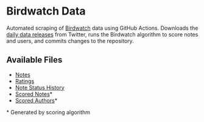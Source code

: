# Birdwatch Data

Automated scraping of [Birdwatch](https://twitter.github.io/communitynotes/) data using GitHub Actions. Downloads the [daily data releases](https://twitter.com/i/communitynotes/download-data) from Twitter, runs the Birdwatch algorithm to score notes and users, and commits changes to the repository.

## Available Files

* [Notes](https://cdn.jsdelivr.net/gh/shiruken/birdwatch-data/notes-00000.tsv)
* [Ratings](https://cdn.jsdelivr.net/gh/shiruken/birdwatch-data/ratings-00000.tsv)
* [Note Status History](https://cdn.jsdelivr.net/gh/shiruken/birdwatch-data/noteStatusHistory-00000.tsv)
* [Scored Notes](https://cdn.jsdelivr.net/gh/shiruken/birdwatch-data/scoredNotes.tsv)*
* [Scored Authors](https://cdn.jsdelivr.net/gh/shiruken/birdwatch-data/helpfulnessScores.tsv)*

\* Generated by scoring algorithm
